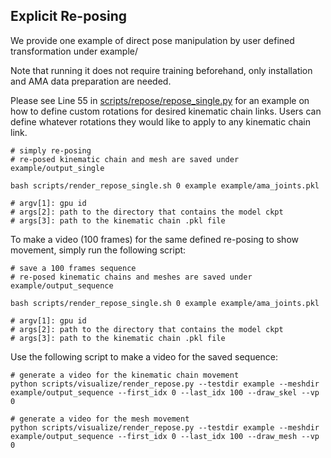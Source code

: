 ## Explicit Re-posing

We provide one example of direct pose manipulation by user defined transformation under example/ 

Note that running it does not require training beforehand, only installation and AMA data preparation are needed.

Please see Line 55 in [scripts/repose/repose_single.py](https://github.com/kts707/camm/blob/main/scripts/repose/repose_single.py#L55) for an example on how to define custom rotations for desired kinematic chain links. Users can define whatever rotations they would like to apply to any kinematic chain link.

```
# simply re-posing
# re-posed kinematic chain and mesh are saved under example/output_single

bash scripts/render_repose_single.sh 0 example example/ama_joints.pkl

# argv[1]: gpu id
# args[2]: path to the directory that contains the model ckpt
# args[3]: path to the kinematic chain .pkl file
```

To make a video (100 frames) for the same defined re-posing to show movement, simply run the following script:
```
# save a 100 frames sequence
# re-posed kinematic chains and meshes are saved under example/output_sequence

bash scripts/render_repose_single.sh 0 example example/ama_joints.pkl

# argv[1]: gpu id
# args[2]: path to the directory that contains the model ckpt
# args[3]: path to the kinematic chain .pkl file
```

Use the following script to make a video for the saved sequence:
```
# generate a video for the kinematic chain movement
python scripts/visualize/render_repose.py --testdir example --meshdir example/output_sequence --first_idx 0 --last_idx 100 --draw_skel --vp 0

# generate a video for the mesh movement
python scripts/visualize/render_repose.py --testdir example --meshdir example/output_sequence --first_idx 0 --last_idx 100 --draw_mesh --vp 0
```